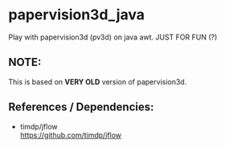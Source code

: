 # papervision3d_java
Play with papervision3d (pv3d) on java awt. JUST FOR FUN (?)  

## NOTE: 
This is based on **VERY OLD** version of papervision3d.  

## References / Dependencies:  
* timdp/jflow  
https://github.com/timdp/jflow  

